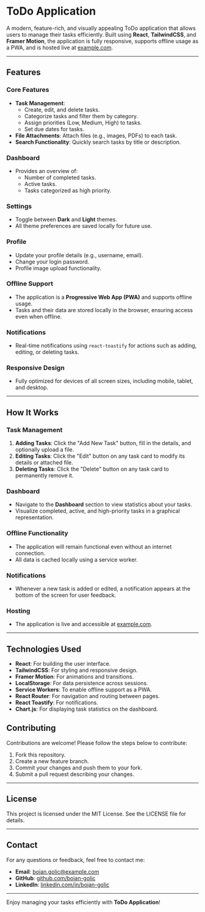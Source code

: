 # ToDo Application

A modern, feature-rich, and visually appealing ToDo application that allows users to manage their tasks efficiently. Built using **React**, **TailwindCSS**, and **Framer Motion**, the application is fully responsive, supports offline usage as a PWA, and is hosted live at [example.com](https://example.com).

---

## Features

### Core Features

- **Task Management**:
  - Create, edit, and delete tasks.
  - Categorize tasks and filter them by category.
  - Assign priorities (Low, Medium, High) to tasks.
  - Set due dates for tasks.
- **File Attachments**: Attach files (e.g., images, PDFs) to each task.
- **Search Functionality**: Quickly search tasks by title or description.

### Dashboard

- Provides an overview of:
  - Number of completed tasks.
  - Active tasks.
  - Tasks categorized as high priority.

### Settings

- Toggle between **Dark** and **Light** themes.
- All theme preferences are saved locally for future use.

### Profile

- Update your profile details (e.g., username, email).
- Change your login password.
- Profile image upload functionality.

### Offline Support

- The application is a **Progressive Web App (PWA)** and supports offline usage.
- Tasks and their data are stored locally in the browser, ensuring access even when offline.

### Notifications

- Real-time notifications using `react-toastify` for actions such as adding, editing, or deleting tasks.

### Responsive Design

- Fully optimized for devices of all screen sizes, including mobile, tablet, and desktop.

---

## How It Works

### Task Management

1. **Adding Tasks**: Click the "Add New Task" button, fill in the details, and optionally upload a file.
2. **Editing Tasks**: Click the "Edit" button on any task card to modify its details or attached file.
3. **Deleting Tasks**: Click the "Delete" button on any task card to permanently remove it.

### Dashboard

- Navigate to the **Dashboard** section to view statistics about your tasks.
- Visualize completed, active, and high-priority tasks in a graphical representation.

### Offline Functionality

- The application will remain functional even without an internet connection.
- All data is cached locally using a service worker.

### Notifications

- Whenever a new task is added or edited, a notification appears at the bottom of the screen for user feedback.

### Hosting

- The application is live and accessible at [example.com](https://example.com).

---

## Technologies Used

- **React**: For building the user interface.
- **TailwindCSS**: For styling and responsive design.
- **Framer Motion**: For animations and transitions.
- **LocalStorage**: For data persistence across sessions.
- **Service Workers**: To enable offline support as a PWA.
- **React Router**: For navigation and routing between pages.
- **React Toastify**: For notifications.
- **Chart.js**: For displaying task statistics on the dashboard.

## Contributing

Contributions are welcome! Please follow the steps below to contribute:

1. Fork this repository.
2. Create a new feature branch.
3. Commit your changes and push them to your fork.
4. Submit a pull request describing your changes.

---

## License

This project is licensed under the MIT License. See the LICENSE file for details.

---

## Contact

For any questions or feedback, feel free to contact me:

- **Email**: [bojan.golic@example.com](mailto:golichbojan@gmail.com)
- **GitHub**: [github.com/bojan-golic](https://github.com/bojan-golic)
- **LinkedIn**: [linkedin.com/in/bojan-golic](https://linkedin.com/in/bojan-golic)

---

Enjoy managing your tasks efficiently with **ToDo Application**!
